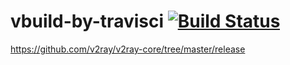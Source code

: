 # vbuild-by-travisci [![Build Status](https://travis-ci.org/onplus/vbuild-by-travisci.svg?branch=vbuild)](https://travis-ci.org/onplus/vbuild-by-travisci)

https://github.com/v2ray/v2ray-core/tree/master/release
